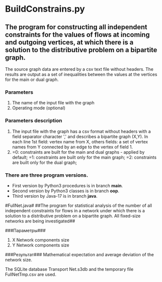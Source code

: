 # BuildConstrains.py #
## The program for constructing all independent constraints for the values of flows at incoming and outgoing vertices, at which there is a solution to the distributive problem on a bipartite graph. ##

The source graph data are entered by a csv text file without headers.
The results are output as a set of inequalities between the values at the vertices for the main or dual graph.

### Parameters
1. The name of the input file with the graph
2. Operating mode (optional)

### Parameters description
1. The input file with the graph has a csv format without headers with a field separator character ',' and describes a bipartite graph (X,Y).
   In each line 
	1st field: vertex name from X, 
	others fields: a set of vertex names from Y connected by an edge to the vertex of field 1. 
2. =0: constraints are built for the main and dual graphs - applied by default;
   =1: constraints are built only for the main graph;
   =2: constraints are built only for the dual graph;
   
   
### There are three program versions.
- First version by Python3 procedures is in branch **main**.
- Second version by Python3 classes is in branch **oop**.
- Third version by Java-17 is in branch **java**.


#FullNet.java#
##The program for statistical analysis of the number of all independent constraints for flows in a network under which there is a solution to a distributive problem on a bipartite graph. All fixed-size networks are being investigated##

###Параметры###
1. X Network components size
2. Y Network components size

###Результат###
Mathematical expectation and average deviation of the network size.
   
The SQLite database Transport Net.s3db and the temporary file FullNetTmp.csv are used.